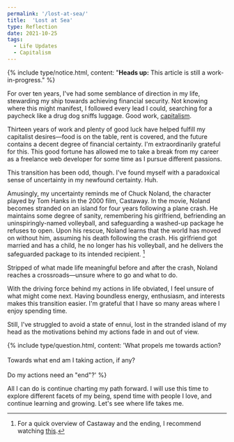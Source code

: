 ```yaml
---
permalink: '/lost-at-sea/'
title:  'Lost at Sea'
type: Reflection
date: 2021-10-25
tags:
  - Life Updates
  - Capitalism
---
```


{% include type/notice.html, content: "<strong>Heads up:</strong> This article is still a work-in-progress." %}

For over ten years, I've had some semblance of direction in my life, stewarding my ship towards achieving financial security. Not knowing where this might manifest, I followed every lead I could, searching for a paycheck like a drug dog sniffs luggage. Good work, [capitalism](/tags/capitalism).

Thirteen years of work and plenty of good luck have helped fulfill my capitalist desires—food is on the table, rent is covered, and the future contains a decent degree of financial certainty. I'm extraordinarily grateful for this. This good fortune has allowed me to take a break from my career as a freelance web developer for some time as I pursue different passions.

This transition has been odd, though. I've found myself with a paradoxical sense of uncertainty in my newfound certainty. Huh.

Amusingly, my uncertainty reminds me of Chuck Noland, the character played by Tom Hanks in the 2000 film, Castaway. In the movie, Noland becomes stranded on an island for four years following a plane crash. He maintains some degree of sanity, remembering his girlfriend, befriending an uninspiringly-named volleyball, and safeguarding a washed-up package he refuses to open. Upon his rescue, Noland learns that the world has moved on without him, assuming his death following the crash. His girlfriend got married and has a child, he no longer has his volleyball, and he delivers the safeguarded package to its intended recipient. [^1]

[^1]: For a quick overview of Castaway and the ending, I recommend watching [this](https://www.youtube.com/watch?v=4dbAKmozCAI).

Stripped of what made life meaningful before and after the crash, Noland reaches a crossroads—unsure where to go and what to do.

With the driving force behind my actions in life obviated, I feel unsure of what might come next. Having boundless energy, enthusiasm, and interests makes this transition easier. I'm grateful that I have so many areas where I enjoy spending time. 

Still, I've struggled to avoid a state of ennui, lost in the stranded island of my head as the motivations behind my actions fade in and out of view.

{% include type/question.html, content: 'What propels me towards action?<br><br>Towards what end am I taking action, if any?<br><br>Do my actions need an "end"?' %}

All I can do is continue charting my path forward. I will use this time to explore different facets of my being, spend time with people I love, and continue learning and growing. Let's see where life takes me.